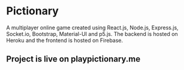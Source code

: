 # Pictionary

A multiplayer online game created using React.js, Node.js, Express.js, Socket.io, Bootstrap, Material-UI and p5.js. The backend is hosted on Heroku and the frontend is hosted on Firebase.

## Project is live on playpictionary.me
